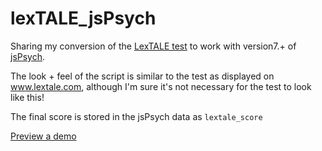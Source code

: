 # lexTALE_jsPsych

Sharing my conversion of the [LexTALE test](www.lextale.com) to work with version7.+ of [jsPsych](https://www.jspsych.org/7.0/).

The look + feel of the script is similar to the test as displayed on www.lextale.com, although I'm sure it's not necessary for the test to look like this!

The final score is stored in the jsPsych data as `lextale_score`

[Preview a demo](https://8uwryy9nj0.cognition.run)


